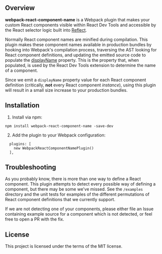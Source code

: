 ## Overview

**webpack-react-component-name** is a Webpack plugin that makes your custom
React components visible within React Dev Tools and accessible by the React
selector logic built into [Reflect](https://reflect.run).

Normally React component names are minified during compilation.  This plugin
makes these component names available in production bundles by hooking into
Webpack's compilation process, traversing the AST looking for React component
definitions, and updating the emitted source code to populate the 
[displayName](https://reactjs.org/docs/react-component.html#displayname)
property.  This is the property that, when populated, is used by the React Dev
Tools extension to determine the name of a component.

Since we emit a `displayName` property value for each React component definition
(critically, **not** every React component *instance*), using this plugin will
result in a small size increase to your production bundles.

## Installation

1. Install via npm:

```
npm install webpack-react-component-name -save-dev
```

2. Add the plugin to your Webpack configuration:

```
  plugins: [
    new WebpackReactComponentNamePlugin()
  ],
```

## Troubleshooting

As you probably know, there is more than one way to define a React component.  This
plugin attempts to detect every possible way of defining a component, but there may
be some we've missed.  See the `/examples` directory and the unit tests for examples
of the different permutations of React component definitions that we currently support.

If we are not detecting one of your components, please either file an Issue containing
example source for a component which is not detected, or feel free to open a PR with
the fix.

## License

This project is licensed under the terms of the MIT license.
